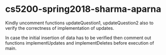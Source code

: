 # cs5200-spring2018-sharma-aparna

Kindly uncomment functions updateQuestion1, updateQuestion2 also to verify the  correctness of implementation of updates.

In case the initial insertion of data has to be verified then comment out functions implementUpdates and implementDeletes before execution 
of main.
